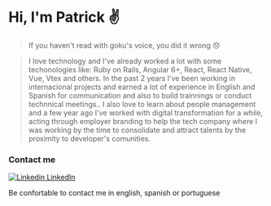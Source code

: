 # Hi, I'm Patrick ✌️
> If you haven't read with goku's voice, you did it wrong 😞

>  I love technology and I've already worked a lot with some techonologies like: Ruby on Rails, Angular 6+, React, React Native, Vue, Vtex and others.
>  In the past 2 years I've been working in internacional projects and earned a lot of experience in English and Spanish for communication and also to build trainnings or conduct technnical meetings..
>  I also love to learn about people management and a few year ago I've worked with digital transformation for a while, acting through employer branding to help the tech company where I was working by the time to consolidate and attract talents by the proximity to developer's comunities.

### Contact me
[![Linkedin](https://i.stack.imgur.com/gVE0j.png) LinkedIn](https://www.linkedin.com/in/eduardo-patrick-wamdev/)
&nbsp;

Be confortable to contact me in english, spanish or portuguese
